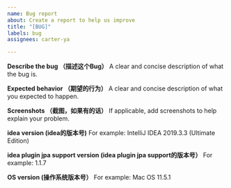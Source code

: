 ```yaml
---
name: Bug report
about: Create a report to help us improve
title: "[BUG]"
labels: bug
assignees: carter-ya

---
```


**Describe the bug （描述这个Bug）**
A clear and concise description of what the bug is.

**Expected behavior （期望的行为）**
A clear and concise description of what you expected to happen.

**Screenshots （截图，如果有的话）**
If applicable, add screenshots to help explain your problem.

**idea version (idea的版本号)**
For example: IntelliJ IDEA 2019.3.3 (Ultimate Edition)

**idea plugin jpa support version (idea plugin jpa support的版本号）**
For example: 1.1.7

**OS version (操作系统版本号）**
For example: Mac OS 11.5.1
